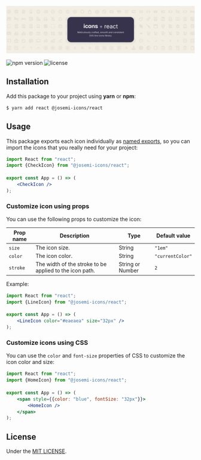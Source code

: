 ![@josemi-icons/react](./header.png)

![npm version](https://badgen.net/npm/v/@josemi-icons/react?labelColor=1d2734&color=21bf81)
![license](https://badgen.net/github/license/jmjuanes/icons?labelColor=1d2734&color=21bf81)


## Installation

Add this package to your project using **yarn** or **npm**:

```bash
$ yarn add react @josemi-icons/react
```

## Usage

This package exports each icon individually as [named exports](https://developer.mozilla.org/en-US/docs/web/javascript/reference/statements/export#using_named_exports), so you can import the icons that you really need for your project:

```jsx
import React from "react";
import {CheckIcon} from "@josemi-icons/react";

export const App = () => (
    <CheckIcon />
);
```

### Customize icon using props

You can use the following props to customize the icon:

| Prop name | Description | Type | Default value |
|-----------|-------------|------|---------------|
| `size`    | The icon size. | String | `"1em"` |
| `color`   | The icon color. | String | `"currentColor"` |
| `stroke` | The width of the stroke to be applied to the icon path. | String or Number | `2` |

Example: 

```jsx
import React from "react";
import {LineIcon} from "@josemi-icons/react";

export const App = () => (
    <LineIcon color="#eaeaea" size="32px" />
);
```

### Customize icons using CSS

You can use the `color` and `font-size` properties of CSS to customize the icon color and size:

```jsx
import React from "react";
import {HomeIcon} from "@josemi-icons/react";

export const App = () => (
    <span style={{color: "blue", fontSize: "32px"}}>
        <HomeIcon />    
    </span>
);
```

## License

Under the [MIT LICENSE](https://github.com/jmjuanes/icons/blob/main/LICENSE).
